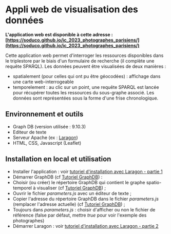 # Appli web de visualisation des données

**L'application web est disponible à cette adresse : [https://soduco.github.io/ic_2023_photographes_parisiens/](https://soduco.github.io/ic_2023_photographes_parisiens/)**

Cette application web permet d'interroger les ressources disponibles dans le triplestore par le biais d'un formulaire de recherche (il complète une requête SPARQL). 
Les données peuvent être visualisées de deux manières : 
* spatialement (pour celles qui ont pu être géocodées) : affichage dans une carte web-interrogeable
* temporelement : au clic sur un point, une requête SPARQL est lancée pour récupérer toutes les ressources du sous-graphe associé. Les données sont représentées sous la forme d'une frise chronologique.

## Environnement et outils

* Graph DB (version utilisée : 9.10.3)
* Editeur de texte
* Serveur Apache (ex : [Laragon](https://laragon.org/))
* HTML, CSS, Javascript (Leaflet)

## Installation en local et utilisation
* Installer l'application : voir [tutoriel d'installation avec Laragon - partie 1](doc/Tutoriel_Laragon.pdf)
* Démarrer GraphDB (cf [Tutoriel GraphDB](doc/Tutoriel_GraphDB.pdf)) : 
* Choisir (ou créer) le répertoire GraphDB qui contient le graphe spatio-temporel à visualiser (cf [Tutoriel GraphDB](doc/Tutoriel_GraphDB.pdf)) ;
* Ouvrir le fichier _parameters.js_ avec un éditeur de texte ;
* Copier l'adresse du répertoire GraphDB dans le fichier _parameters.js_ (remplacer l'adresse actuelle) (cf [Tutoriel GraphDB](doc/Tutoriel_GraphDB.pdf)) ;
* Toujours dans _parameters.js_ : choisir d'afficher ou non le fichier de référence (false par défaut, mettre _true_ pour voir l'exemple des photographes)
* Démarrer Laragon : voir [tutoriel d'installation avec Laragon - partie 2](doc/Tutoriel_Laragon.pdf)